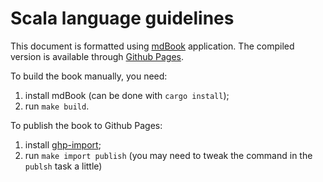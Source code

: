 # Scala language guidelines

This document is formatted using [mdBook](https://azerupi.github.io/mdBook/) application. The compiled version is available through [Github Pages](https://netvl.github.io/scala-guidelines/).

To build the book manually, you need:

1. install mdBook (can be done with `cargo install`);
2. run `make build`.

To publish the book to Github Pages:

1. install [ghp-import](https://github.com/davisp/ghp-import);
2. run `make import publish` (you may need to tweak the command in the `publsh` task a little)

